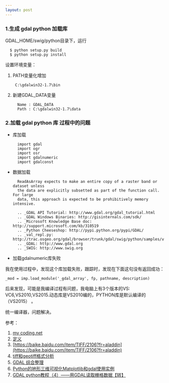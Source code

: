 ```yaml
---
layout: post
---
```


### 1.生成 gdal python 加载库

GDAL_HOME/swig/python目录下，运行


	  $ python setup.py build
	  $ python setup.py install

设置环境变量：

1. PATH变量化增加
  
     	C:\gdalwin32-1.7\bin

2. 新建GDAL_DATA变量

	     Name : GDAL_DATA
	     Path : C:\gdalwin32-1.7\data

### 2.加载 gdal python 库 过程中的问题

+ 库加载
		
		import gdal
		import ogr
		import osr
		import gdalnumeric
		import gdalconst

+ 数据加载

		ReadAsArray expects to make an entire copy of a raster band or dataset unless 
		the data are explicitly subsetted as part of the function call. For large 
		data, this approach is expected to be prohibitively memory intensive.
		
		.. _GDAL API Tutorial: http://www.gdal.org/gdal_tutorial.html
		.. _GDAL Windows Binaries: http://gisinternals.com/sdk/
		.. _Microsoft Knowledge Base doc: http://support.microsoft.com/kb/310519
		.. _Python Cheeseshop: http://pypi.python.org/pypi/GDAL/
		.. _val_repl.py: http://trac.osgeo.org/gdal/browser/trunk/gdal/swig/python/samples/val_repl.py
		.. _GDAL: http://www.gdal.org
		.. _SWIG: http://www.swig.org

+ 加载gdalnumeric库失败

我在使用过程中，发现这个库加载失败，跟踪时，发现在下面这句没有返回成功：

 	_mod = imp.load_module('_gdal_array', fp, pathname, description)

后来发现，可能是我编译过程有问题，我电脑上有3个版本的VS: VC6,VS2010,VS2015.动态库是VS2010编的，PYTHON库是默认编译的（VS2015）
。

统一编译器，问题解决。

参考：

1. [my coding.net](http://zhwa3232.coding.me/baibingqianlan.github.io/)
2. [定义]({{site.baseurl}}/assets/2018-10-16/3.bmp)
3. [https://baike.baidu.com/item/TIFF/2106?fr=aladdin](https://baike.baidu.com/item/TIFF/2106?fr=aladdin)
4. [tiff和geotiff格式分析](https://www.cnblogs.com/arxive/p/6746570.html)
5. [GDAL 综合整理](https://www.xuebuyuan.com/3221812.html)
6. [Python的地形三维可视化Matplotlib和gdal使用实例](https://www.jb51.net/article/130172.htm)
7. [GDAL python教程（4）——用GDAL读取栅格数据【转】](http://blog.sina.com.cn/s/blog_777d52410101qxp3.html)

